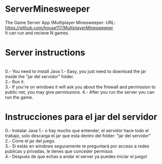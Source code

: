 # ServerMinesweeper
The Game Server App  (Multiplayer Minesweeper: URL: https://github.com/house117/MultiplayerMinesweeper</br>
It can run and recieve N games.
<h1>Server instructions</h1></br>
0.- You need to install Java
1.- Easy, you just need to download the jar inside the "jar del servidor" folder.</br>
2.- Run it.</br>
3.- If you're on windows it will ask you about the firewall and permission to public net, you may give permissions.
4.- After you run the server you can run the game.

<h1>Instrucciones para el jar del servidor</h1>
0.- Instalar Java
1.- o hay mucho que entender, el servidor hace todo el trabajo, solo descarga el jar que esta dentro del folder: "jar del servidor"</br>
2.- Corre el jar del juego.</br>
3.- Si estás en windows seguramente te preguntará por acceso a redes publicas y privadas, le tienes que conceder permisos</br>
4.- Después de que echas a andar el server ya puedes iniciar el juego!
